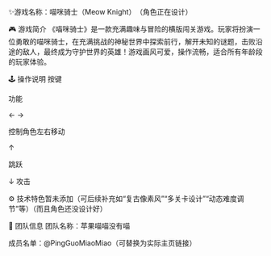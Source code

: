 ✨​​游戏名称：喵咪骑士（Meow Knight）​​（角色正在设计）

🎮 游戏简介
《喵咪骑士》是一款充满趣味与冒险的横版闯关游戏。玩家将扮演一位勇敢的喵咪骑士，在充满挑战的神秘世界中探索前行，解开未知的谜题，击败沿途的敌人，最终成为守护世界的英雄！游戏画风可爱，操作流畅，适合所有年龄段的玩家体验。

🕹️ 操作说明
按键

功能

​​← →​​

控制角色左右移动

​​↑​​

跳跃

↓ 攻击

⚙️ 技术特色
​​暂未添加​​（可后续补充如“复古像素风”“多关卡设计”“动态难度调节”等）（而且角色还没设计好）

👥 团队信息
​​团队名称​​：苹果喵喵没有喵

​​成员名单​​：@PingGuoMiaoMiao（可替换为实际主页链接）
